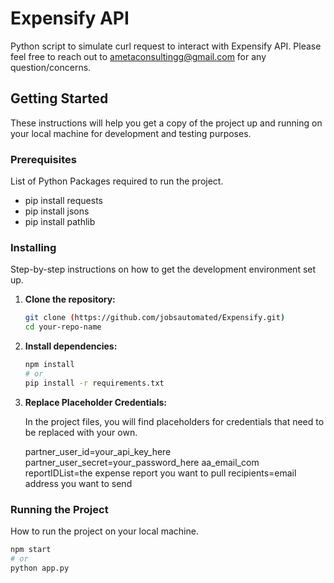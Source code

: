 # Expensify API

Python script to simulate curl request to interact with Expensify API. Please feel free to reach out to ametaconsultingg@gmail.com for any question/concerns.

## Getting Started

These instructions will help you get a copy of the project up and running on your local machine for development and testing purposes.

### Prerequisites

List of Python Packages required to run the project.

- pip install requests
- pip install jsons
- pip install pathlib

### Installing

Step-by-step instructions on how to get the development environment set up.

1. **Clone the repository:**
    ```bash
    git clone (https://github.com/jobsautomated/Expensify.git)
    cd your-repo-name
    ```

2. **Install dependencies:**
    ```bash
    npm install
    # or
    pip install -r requirements.txt
    ```

3. **Replace Placeholder Credentials:**

    In the project files, you will find placeholders for credentials that need to be replaced with your own.

    partner_user_id=your_api_key_here
    partner_user_secret=your_password_here aa_email_com
    reportIDList=the expense report you want to pull
    recipients=email address you want to send
   

### Running the Project

How to run the project on your local machine.

```bash
npm start
# or
python app.py
